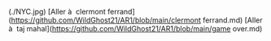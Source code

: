 (./NYC.jpg)
[Aller à  clermont ferrand](https://github.com/WildGhost21/AR1/blob/main/clermont ferrand.md)
[Aller à  taj mahal](https://github.com/WildGhost21/AR1/blob/main/game over.md)